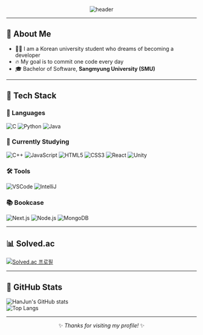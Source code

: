 <div align="center">

<!-- Header -->
![header](https://capsule-render.vercel.app/api?type=waving&color=FFC0CB&height=280&section=header&text=SIYOUNG%27S%20GITHUB&fontSize=50&fontAlignY=40)


</div>

---

## 👀 About Me
- 🙋‍♂️ I am a Korean university student who dreams of becoming a developer  
- 🔥 My goal is to commit one code every day  
- 🎓 Bachelor of Software, **Sangmyung University (SMU)**  

---

## 🧱 Tech Stack

### 🚀 Languages
![C](https://img.shields.io/badge/C-A8B9CC?style=flat&logo=C&logoColor=white)
![Python](https://img.shields.io/badge/Python-3776AB?style=flat&logo=Python&logoColor=white)
![Java](https://img.shields.io/badge/Java-007396?style=flat&logo=java&logoColor=white)

### 📖 Currently Studying
![C++](https://img.shields.io/badge/C++-00599C?style=flat&logo=cplusplus&logoColor=white)
![JavaScript](https://img.shields.io/badge/JavaScript-F7DF1E?style=flat&logo=JavaScript&logoColor=black)
![HTML5](https://img.shields.io/badge/HTML5-E34F26?style=flat&logo=HTML5&logoColor=white)
![CSS3](https://img.shields.io/badge/CSS3-1572B6?style=flat&logo=CSS3&logoColor=white)
![React](https://img.shields.io/badge/React-20232a?style=flat&logo=react&logoColor=61DAFB)
![Unity](https://img.shields.io/badge/Unity-FFFFFF?style=flat&logo=unity&logoColor=black)

### 🛠️ Tools
![VSCode](https://img.shields.io/badge/Visual%20Studio%20Code-007ACC?style=flat&logo=Visual%20Studio%20Code&logoColor=white)
![IntelliJ](https://img.shields.io/badge/IntelliJ%20IDEA-161A36?style=flat&logo=Intellij%20IDEA&logoColor=white)

### 📚 Bookcase
![Next.js](https://img.shields.io/badge/Next.js-000000?style=flat&logo=nextdotjs&logoColor=white)
![Node.js](https://img.shields.io/badge/Node.js-5FA04E?style=flat&logo=nodedotjs&logoColor=white)
![MongoDB](https://img.shields.io/badge/MongoDB-47A248?style=flat&logo=mongodb&logoColor=white)

---

## 📊 Solved.ac
[![Solved.ac 프로필](http://mazassumnida.wtf/api/v2/generate_badge?boj=gkswns0429)](https://solved.ac/gkswns0429)

---

## 🤔 GitHub Stats
![HanJun's GitHub stats](https://github-readme-stats.vercel.app/api?username=HanJun-g0id&show_icons=true&theme=tokyonight)  
![Top Langs](https://github-readme-stats.vercel.app/api/top-langs/?username=HanJun-g0id&layout=compact&theme=tokyonight)

---

<div align="center">

✨ _Thanks for visiting my profile!_ ✨  

</div>
